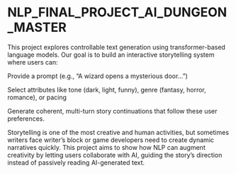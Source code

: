 # NLP_FINAL_PROJECT_AI_DUNGEON_MASTER
This project explores controllable text generation using transformer-based language models.
Our goal is to build an interactive storytelling system where users can:

Provide a prompt (e.g., “A wizard opens a mysterious door…”)

Select attributes like tone (dark, light, funny), genre (fantasy, horror, romance), or pacing

Generate coherent, multi-turn story continuations that follow these user preferences.

Storytelling is one of the most creative and human activities, but sometimes writers face writer’s block or game developers need to create dynamic narratives quickly.
This project aims to show how NLP can augment creativity by letting users collaborate with AI, guiding the story’s direction instead of passively reading AI-generated text.
